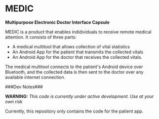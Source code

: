 # MEDIC #
**Multipurpose Electronic Doctor Interface Capsule**

MEDIC is a product that enables indidividuals to receive remote medical attention. It consists of three parts: 

- A medical multitool that allows collection of vital statistics
- An Android App for the patient that transmits the collected vitals
- An Android App for the doctor that receives the collected vitals.

The medical multitool connects to the patient's Android device over Bluetooth, and the collected data is then sent to the doctor over any available internet connection.


###Dev Notes###

**WARNING:** *This code is currently under active development. Use at your own risk*

Currently, this repository only contains the code for the patient app.
